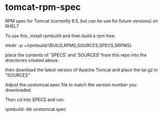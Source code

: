 # tomcat-rpm-spec
RPM spec for Tomcat (currently 8.5, but can be use for future versions) on RHEL7

To use this, install rpmbuild and then build a rpm tree:

mkdir -p ~/rpmbuild/{BUILD,RPMS,SOURCES,SPECS,SRPMS}

place the contents of 'SPECS' and 'SOURCES' from this repo into the directories created above.

then download the latest version of Apache Tomcat and place the tar.gz in "SOURCES"

Adjust the uostomcat.spec file to match the version number you downloaded.

Then cd into SPECS and run:

rpmbuild -bb uostomcat.spec
